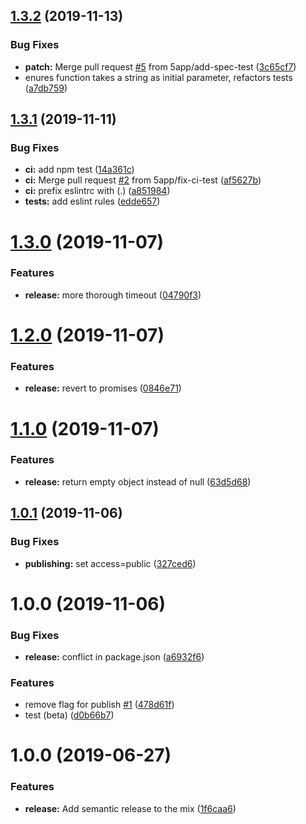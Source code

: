 ## [1.3.2](https://github.com/5app/opengraph-scraper/compare/v1.3.1...v1.3.2) (2019-11-13)


### Bug Fixes

* **patch:** Merge pull request [#5](https://github.com/5app/opengraph-scraper/issues/5) from 5app/add-spec-test ([3c65cf7](https://github.com/5app/opengraph-scraper/commit/3c65cf7d69d11275e62d32d4cf2354ddd5a54abd))
* enures function takes a string as initial parameter, refactors tests ([a7db759](https://github.com/5app/opengraph-scraper/commit/a7db75920df4f95752ed095b85b05642cb947f81))

## [1.3.1](https://github.com/5app/opengraph-scraper/compare/v1.3.0...v1.3.1) (2019-11-11)


### Bug Fixes

* **ci:** add npm test ([14a361c](https://github.com/5app/opengraph-scraper/commit/14a361c2db2a397847767372a2c48230f2524b1c))
* **ci:** Merge pull request [#2](https://github.com/5app/opengraph-scraper/issues/2) from 5app/fix-ci-test ([af5627b](https://github.com/5app/opengraph-scraper/commit/af5627b77619c4bd8cea3e7755b8df9bb0ef2126))
* **ci:** prefix eslintrc with (.) ([a851984](https://github.com/5app/opengraph-scraper/commit/a8519846136d2bd42ff7ec6c457749549aad84e9))
* **tests:** add eslint rules ([edde657](https://github.com/5app/opengraph-scraper/commit/edde657f62e33fcdd90982d5f312592ac3105d7c))

# [1.3.0](https://github.com/5app/opengraph-scraper/compare/v1.2.0...v1.3.0) (2019-11-07)


### Features

* **release:** more thorough timeout ([04790f3](https://github.com/5app/opengraph-scraper/commit/04790f3d954f66f00593a73c22a5912dede932a0))

# [1.2.0](https://github.com/5app/opengraph-scraper/compare/v1.1.0...v1.2.0) (2019-11-07)


### Features

* **release:** revert to promises ([0846e71](https://github.com/5app/opengraph-scraper/commit/0846e71a36db51be5b1e5d8e1c86499519cb1995))

# [1.1.0](https://github.com/5app/opengraph-scraper/compare/v1.0.1...v1.1.0) (2019-11-07)


### Features

* **release:** return empty object instead of null ([63d5d68](https://github.com/5app/opengraph-scraper/commit/63d5d684e1f304a0f024c8bb601fe398e662646c))

## [1.0.1](https://github.com/5app/opengraph-scraper/compare/v1.0.0...v1.0.1) (2019-11-06)


### Bug Fixes

* **publishing:** set access=public ([327ced6](https://github.com/5app/opengraph-scraper/commit/327ced684173c6513f65af4c909d5adc93b950b9))

# 1.0.0 (2019-11-06)


### Bug Fixes

* **release:** conflict in package.json ([a6932f6](https://github.com/5app/opengraph-scraper/commit/a6932f615ac6cafcab076da13081a3aff074dc5c))


### Features

* remove flag for publish [#1](https://github.com/5app/opengraph-scraper/issues/1) ([478d61f](https://github.com/5app/opengraph-scraper/commit/478d61f9cb0712cca661855bfd2375d7799a5b89))
* test (beta) ([d0b66b7](https://github.com/5app/opengraph-scraper/commit/d0b66b7ab914bba15d4c4d14363461666854839b))

# 1.0.0 (2019-06-27)


### Features

* **release:** Add semantic release to the mix ([1f6caa6](https://github.com/5app/js-template/commit/1f6caa6))
